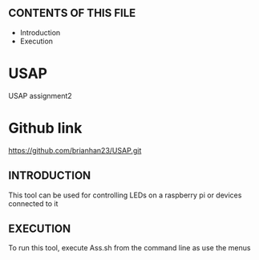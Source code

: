 CONTENTS OF THIS FILE
---------------------
   
 * Introduction
 * Execution

# USAP
USAP assignment2

# Github link
https://github.com/brianhan23/USAP.git


INTRODUCTION
------------
This tool can be used for controlling LEDs on a raspberry pi or devices connected to it

EXECUTION
------------
To run this tool, execute Ass.sh from the command line as use the menus
